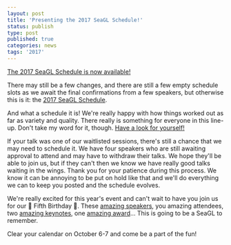 ```yaml
---
layout: post
title: 'Presenting the 2017 SeaGL Schedule!'
status: publish
type: post
published: true
categories: news
tags: '2017'
---
```


[The 2017 SeaGL Schedule is now available!](https://osem.seagl.org/conferences/seagl2017/schedule)

There may still be a few changes, and there are still a few empty schedule slots as we await the final confirmations from a few speakers, but otherwise this is it: the [2017 SeaGL Schedule](https://osem.seagl.org/conferences/seagl2017/schedule).

And what a schedule it is! We're really happy with how things worked out as far as variety and quality. There really is something for everyone in this line-up. Don't take my word for it, though. [Have a look for yourself!](https://osem.seagl.org/conferences/seagl2017/schedule)

If your talk was one of our waitlisted sessions, there's still a chance that we may need to schedule it. We have four speakers who are still awaiting approval to attend and may have to withdraw their talks. We hope they'll be able to join us, but if they can't then we know we have really good talks waiting in the wings. Thank you for your patience during this process. We know it can be annoying to be put on hold like that and we'll do everything we can to keep you posted and the schedule evolves.

We're really excited for this year's event and can't wait to have you join us for our 🎂 Fifth Birthday 🎂. These [amazing speakers](https://osem.seagl.org/conferences/seagl2017/schedule), you amazing attendees, two [amazing keynotes](/news/2017/07/25/Keynote_Announce.html), one [amazing award](/news/2017/08/19/CA_nomsclosing.html)… This is going to be a SeaGL to remember.

Clear your calendar on October 6-7 and come be a part of the fun!
